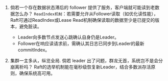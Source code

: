 1. 倘若一个存在数据状态滞后的 follower 提供了服务，客户端就可能读到老数据怎么办？
   `ReadIndex机制`：若需要允许从Follower读取（如优化读性能），Raft可通过ReadIndex或Lease Read机制确保读取的数据至少是已提交的版本，避免脏读。

   - Leader向多数节点发送心跳确认自身仍是Leader。
   - Follower在响应读请求前，需确认其日志已同步到Leader的最新commitIndex。

2. 集群一主多从，纵览全局. 倘若 leader 出了问题，群龙无首，系统岂不是会分崩离析吗？
   Raft的选举机制能在毫秒级恢复新Leader，结合多数派存活原则，确保系统高可用。
